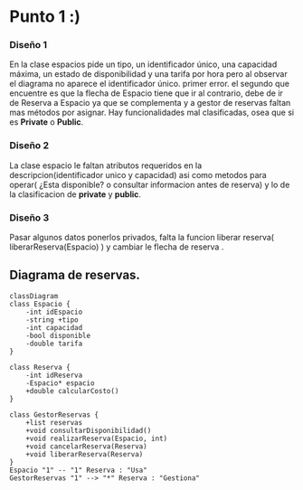 
# Punto 1 :)

### Diseño 1
En la clase espacios pide un tipo, un identificador único, una capacidad máxima, un estado de disponibilidad y una tarifa por hora pero al observar el diagrama no aparece el identificador único. primer error.
el segundo que encuentre es que la flecha de Espacio tiene que ir al contrario,  debe de ir de Reserva a Espacio ya que se complementa y a gestor de reservas faltan mas métodos por asignar.
Hay funcionalidades mal clasificadas, osea que si es __Private__ o __Public__.

### Diseño 2
La clase espacio le faltan atributos requeridos en la descripcion(identificador unico y capacidad) asi como metodos para operar( ¿Esta disponible? o consultar informacion antes de reserva) y lo de la clasificacion de __private__ y __public__.

### Diseño 3
Pasar algunos datos ponerlos privados, falta la funcion liberar reserva( liberarReserva(Espacio) ) y cambiar le flecha de reserva .

## Diagrama de reservas.
    classDiagram
    class Espacio {
        -int idEspacio
        -string +tipo
        -int capacidad
        -bool disponible
        -double tarifa
    }

    class Reserva {
        -int idReserva
        -Espacio* espacio
        +double calcularCosto()
    }

    class GestorReservas {
        +list reservas
        +void consultarDisponibilidad()
        +void realizarReserva(Espacio, int)
        +void cancelarReserva(Reserva)
        +void liberarReserva(Reserva) 
    }
    Espacio "1" -- "1" Reserva : "Usa"
    GestorReservas "1" --> "*" Reserva : "Gestiona"
